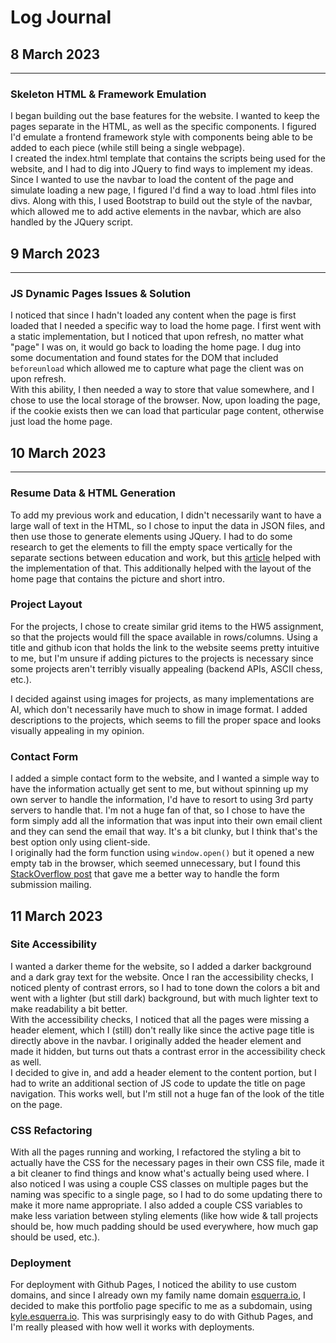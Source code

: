 # Log Journal

## 8 March 2023
---
### Skeleton HTML & Framework Emulation
I began building out the base features for the website. I wanted to keep the pages separate in the HTML, as well as the specific components.
I figured I'd emulate a frontend framework style with components being able to be added to each piece (while still being a single webpage). \
I created the index.html template that contains the scripts being used for the website, and I had to dig into JQuery to find ways to implement my ideas.
Since I wanted to use the navbar to load the content of the page and simulate loading a new page, I figured I'd find a way to load .html files into divs.
Along with this, I used Bootstrap to build out the style of the navbar, which allowed me to add active elements in the navbar, which are also handled by
the JQuery script. 


## 9 March 2023
---
### JS Dynamic Pages Issues & Solution
I noticed that since I hadn't loaded any content when the page is first loaded that I needed a specific way to load the home page. 
I first went with a static implementation, but I noticed that upon refresh, no matter what "page" I was on, it would go back to loading the 
home page. I dug into some documentation and found states for the DOM that included `beforeunload` which allowed me to capture what page
the client was on upon refresh. \
With this ability, I then needed a way to store that value somewhere, and I chose to use the local storage of the browser. Now, upon
loading the page, if the cookie exists then we can load that particular page content, otherwise just load the home page.


## 10 March 2023
---
### Resume Data & HTML Generation
To add my previous work and education, I didn't necessarily want to have a large wall of text in the HTML, so I chose to input the data in JSON files, and then use those to generate
elements using JQuery. I had to do some research to get the elements to fill the empty space
vertically for the separate sections between education and work, but this [article](https://developer.mozilla.org/en-US/docs/Web/CSS/CSS_Flexible_Box_Layout/Aligning_Items_in_a_Flex_Container) helped with the implementation of that.
This additionally helped with the layout of the home page that contains the picture and 
short intro.

### Project Layout
For the projects, I chose to create similar grid items to the HW5 assignment, so that
the projects would fill the space available in rows/columns. Using a title and github icon
that holds the link to the website seems pretty intuitive to me, but I'm unsure if
adding pictures to the projects is necessary since some projects aren't terribly
visually appealing (backend APIs, ASCII chess, etc.).

I decided against using images for projects, as many implementations are AI, which don't necessarily have much to show in image format. I added descriptions to the projects, which
seems to fill the proper space and looks visually appealing in my opinion.

### Contact Form
I added a simple contact form to the website, and I wanted a simple way to have the information actually get sent to me, but without spinning up my own server to handle
the information, I'd have to resort to using 3rd party servers to handle that. I'm
not a huge fan of that, so I chose to have the form simply add all the information
that was input into their own email client and they can send the email that way.
It's a bit clunky, but I think that's the best option only using client-side. \
I originally had the form function using `window.open()` but it opened a new empty tab
in the browser, which seemed unnecessary, but I found this [StackOverflow post](https://stackoverflow.com/questions/13457684/how-to-prevent-mailto-event-from-opening-a-new-tab-in-browser) that gave me a better way
to handle the form submission mailing.

## 11 March 2023

### Site Accessibility
I wanted a darker theme for the website, so I added a darker background and a dark gray text for the website. Once I ran the accessibility checks, I noticed plenty of contrast errors, so I had to tone down the colors a bit and went with a lighter (but still dark) background, but with much lighter text to make readability a bit better. \
With the accessibility checks, I noticed that all the pages were missing a header element,
which I (still) don't really like since the active page title is directly above in the navbar. I originally added the header element and made it hidden, but turns out thats
a contrast error in the accessibility check as well. \
I decided to give in, and add a header element to the content portion, but I had to write an
additional section of JS code to update the title on page navigation. This works well, but I'm still not a huge fan of the look of the title on the page.

### CSS Refactoring
With all the pages running and working, I refactored the styling a bit to actually have
the CSS for the necessary pages in their own CSS file, made it a bit cleaner to find
things and know what's actually being used where. I also noticed I was using a couple
CSS classes on multiple pages but the naming was specific to a single page, so I had to
do some updating there to make it more name appropriate. I also added a couple CSS variables
to make less variation between styling elements (like how wide & tall projects should be, how much padding should be used everywhere, how much gap should be used, etc.).

### Deployment
For deployment with Github Pages, I noticed the ability to use custom domains, and since I already own my family name domain [esquerra.io](esquerra.io), I decided to make this portfolio page specific to me as a subdomain, using [kyle.esquerra.io](kyle.esquerra.io).
This was surprisingly easy to do with Github Pages, and I'm really pleased with how well
it works with deployments.